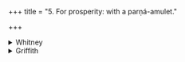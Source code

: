 +++
title = "5. For prosperity: with a parṇá-amulet."

+++

<details><summary>Whitney</summary>

### Comment
Found (except vs. 8) in Pāipp. iii. Used by Kāuś. (19. 22), with viii. 5 and x. 3, 6, to accompany the binding on of an amulet for general prosperity (tejobalāyurdhanādipuṣṭaye, comm.). And the comm. quotes it from Nakṣ. K. ⌊comm. should say śānti K.—Bloomfield⌋ as employed in a mahāśānti named ān̄girasī. ⌊In the prior draft, W. writes "For success of a king: with" etc. as title of this hymn. Its place in the collection, next after iii. 3 and 4, and its second vs., seem to justify that title.⌋


### Translations
Translated: Weber, xvii. 1 94; Griffith, i. 86; Bloomfield, 114, 331.—Vss. 6 and 7, Zimmer, p. 184, with comment.
</details>

<details><summary>Griffith</summary>

A King's address to an amulet which is to strengthen his authority
</details>
